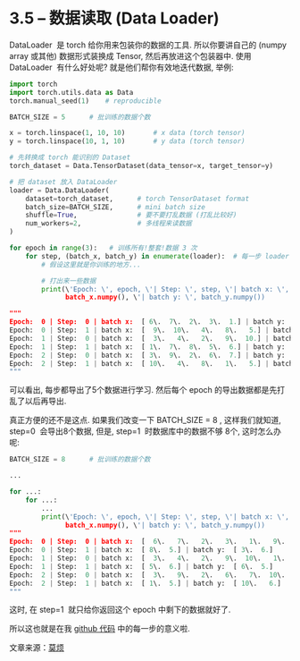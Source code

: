 # 3.5 – 数据读取 (Data Loader)

DataLoader  是 torch 给你用来包装你的数据的工具. 所以你要讲自己的 (numpy array 或其他) 数据形式装换成 Tensor, 然后再放进这个包装器中. 使用 DataLoader  有什么好处呢? 就是他们帮你有效地迭代数据, 举例:

```py
import torch
import torch.utils.data as Data
torch.manual_seed(1)    # reproducible

BATCH_SIZE = 5      # 批训练的数据个数

x = torch.linspace(1, 10, 10)       # x data (torch tensor)
y = torch.linspace(10, 1, 10)       # y data (torch tensor)

# 先转换成 torch 能识别的 Dataset
torch_dataset = Data.TensorDataset(data_tensor=x, target_tensor=y)

# 把 dataset 放入 DataLoader
loader = Data.DataLoader(
    dataset=torch_dataset,      # torch TensorDataset format
    batch_size=BATCH_SIZE,      # mini batch size
    shuffle=True,               # 要不要打乱数据 (打乱比较好)
    num_workers=2,              # 多线程来读数据
)

for epoch in range(3):   # 训练所有!整套!数据 3 次
    for step, (batch_x, batch_y) in enumerate(loader):  # 每一步 loader 释放一小批数据用来学习
        # 假设这里就是你训练的地方...

        # 打出来一些数据
        print(\'Epoch: \', epoch, \'| Step: \', step, \'| batch x: \',
              batch_x.numpy(), \'| batch y: \', batch_y.numpy())

"""
Epoch:  0 | Step:  0 | batch x:  [ 6\.  7\.  2\.  3\.  1.] | batch y:  [  5\.   4\.   9\.   8\.  10.]
Epoch:  0 | Step:  1 | batch x:  [  9\.  10\.   4\.   8\.   5.] | batch y:  [ 2\.  1\.  7\.  3\.  6.]
Epoch:  1 | Step:  0 | batch x:  [  3\.   4\.   2\.   9\.  10.] | batch y:  [ 8\.  7\.  9\.  2\.  1.]
Epoch:  1 | Step:  1 | batch x:  [ 1\.  7\.  8\.  5\.  6.] | batch y:  [ 10\.   4\.   3\.   6\.   5.]
Epoch:  2 | Step:  0 | batch x:  [ 3\.  9\.  2\.  6\.  7.] | batch y:  [ 8\.  2\.  9\.  5\.  4.]
Epoch:  2 | Step:  1 | batch x:  [ 10\.   4\.   8\.   1\.   5.] | batch y:  [  1\.   7\.   3\.  10\.   6.]
"""
```

可以看出, 每步都导出了5个数据进行学习. 然后每个 epoch 的导出数据都是先打乱了以后再导出.

真正方便的还不是这点. 如果我们改变一下 BATCH_SIZE  =  8 , 这样我们就知道, step=0  会导出8个数据, 但是, step=1  时数据库中的数据不够 8个, 这时怎么办呢:

```py
BATCH_SIZE = 8      # 批训练的数据个数

...

for ...:
    for ...:
        ...
        print(\'Epoch: \', epoch, \'| Step: \', step, \'| batch x: \',
              batch_x.numpy(), \'| batch y: \', batch_y.numpy())
"""
Epoch:  0 | Step:  0 | batch x:  [  6\.   7\.   2\.   3\.   1\.   9\.  10\.   4.] | batch y:  [  5\.   4\.   9\.   8\.  10\.   2\.   1\.   7.]
Epoch:  0 | Step:  1 | batch x:  [ 8\.  5.] | batch y:  [ 3\.  6.]
Epoch:  1 | Step:  0 | batch x:  [  3\.   4\.   2\.   9\.  10\.   1\.   7\.   8.] | batch y:  [  8\.   7\.   9\.   2\.   1\.  10\.   4\.   3.]
Epoch:  1 | Step:  1 | batch x:  [ 5\.  6.] | batch y:  [ 6\.  5.]
Epoch:  2 | Step:  0 | batch x:  [  3\.   9\.   2\.   6\.   7\.  10\.   4\.   8.] | batch y:  [ 8\.  2\.  9\.  5\.  4\.  1\.  7\.  3.]
Epoch:  2 | Step:  1 | batch x:  [ 1\.  5.] | batch y:  [ 10\.   6.]
"""
```

这时, 在 step=1  就只给你返回这个 epoch 中剩下的数据就好了.

所以这也就是在我 [github 代码](https://www.pytorchtutorial.com/goto/https://github.com/MorvanZhou/PyTorch-Tutorial/blob/master/tutorial-contents/305_batch_train.py) 中的每一步的意义啦.

文章来源：[莫烦](https://www.pytorchtutorial.com/goto/https://morvanzhou.github.io/)